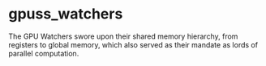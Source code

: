 # gpuss_watchers
The GPU Watchers swore upon their shared memory hierarchy, from registers to global memory, which also served as their mandate as lords of parallel computation.

